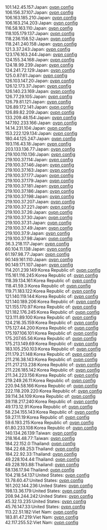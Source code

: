 101.142.45.157:Japan: [ovpn config](vpn/101_142_45_157.ovpn)  
106.156.37.107:Japan: [ovpn config](vpn/106_156_37_107.ovpn)  
106.163.185.210:Japan: [ovpn config](vpn/106_163_185_210.ovpn)  
106.163.214.203:Japan: [ovpn config](vpn/106_163_214_203.ovpn)  
116.58.163.110:Japan: [ovpn config](vpn/116_58_163_110.ovpn)  
118.105.179.137:Japan: [ovpn config](vpn/118_105_179_137.ovpn)  
118.236.158.52:Japan: [ovpn config](vpn/118_236_158_52.ovpn)  
118.241.240.158:Japan: [ovpn config](vpn/118_241_240_158.ovpn)  
121.3.37.243:Japan: [ovpn config](vpn/121_3_37_243.ovpn)  
123.176.163.244:Japan: [ovpn config](vpn/123_176_163_244.ovpn)  
124.155.34.168:Japan: [ovpn config](vpn/124_155_34_168.ovpn)  
124.18.99.239:Japan: [ovpn config](vpn/124_18_99_239.ovpn)  
124.241.72.129:Japan: [ovpn config](vpn/124_241_72_129.ovpn)  
125.0.87.61:Japan: [ovpn config](vpn/125_0_87_61.ovpn)  
126.103.147.20:Japan: [ovpn config](vpn/126_103_147_20.ovpn)  
126.12.173.37:Japan: [ovpn config](vpn/126_12_173_37.ovpn)  
126.140.23.169:Japan: [ovpn config](vpn/126_140_23_169.ovpn)  
126.77.29.105:Japan: [ovpn config](vpn/126_77_29_105.ovpn)  
126.79.81.121:Japan: [ovpn config](vpn/126_79_81_121.ovpn)  
126.89.172.141:Japan: [ovpn config](vpn/126_89_172_141.ovpn)  
126.89.82.209:Japan: [ovpn config](vpn/126_89_82_209.ovpn)  
133.209.48.154:Japan: [ovpn config](vpn/133_209_48_154.ovpn)  
147.192.233.166:Japan: [ovpn config](vpn/147_192_233_166.ovpn)  
14.14.231.104:Japan: [ovpn config](vpn/14_14_231_104.ovpn)  
153.222.129.134:Japan: [ovpn config](vpn/153_222_129_134.ovpn)  
180.44.125.247:Japan: [ovpn config](vpn/180_44_125_247.ovpn)  
193.116.43.18:Japan: [ovpn config](vpn/193_116_43_18.ovpn)  
203.133.136.77:Japan: [ovpn config](vpn/203_133_136_77.ovpn)  
219.100.110.136:Japan: [ovpn config](vpn/219_100_110_136.ovpn)  
219.100.37.114:Japan: [ovpn config](vpn/219_100_37_114.ovpn)  
219.100.37.146:Japan: [ovpn config](vpn/219_100_37_146.ovpn)  
219.100.37.163:Japan: [ovpn config](vpn/219_100_37_163.ovpn)  
219.100.37.177:Japan: [ovpn config](vpn/219_100_37_177.ovpn)  
219.100.37.179:Japan: [ovpn config](vpn/219_100_37_179.ovpn)  
219.100.37.181:Japan: [ovpn config](vpn/219_100_37_181.ovpn)  
219.100.37.186:Japan: [ovpn config](vpn/219_100_37_186.ovpn)  
219.100.37.198:Japan: [ovpn config](vpn/219_100_37_198.ovpn)  
219.100.37.207:Japan: [ovpn config](vpn/219_100_37_207.ovpn)  
219.100.37.221:Japan: [ovpn config](vpn/219_100_37_221.ovpn)  
219.100.37.26:Japan: [ovpn config](vpn/219_100_37_26.ovpn)  
219.100.37.30:Japan: [ovpn config](vpn/219_100_37_30.ovpn)  
219.100.37.31:Japan: [ovpn config](vpn/219_100_37_31.ovpn)  
219.100.37.49:Japan: [ovpn config](vpn/219_100_37_49.ovpn)  
219.100.37.9:Japan: [ovpn config](vpn/219_100_37_9.ovpn)  
219.100.37.98:Japan: [ovpn config](vpn/219_100_37_98.ovpn)  
36.3.218.117:Japan: [ovpn config](vpn/36_3_218_117.ovpn)  
60.104.11.138:Japan: [ovpn config](vpn/60_104_11_138.ovpn)  
61.197.98.77:Japan: [ovpn config](vpn/61_197_98_77.ovpn)  
90.149.161.110:Japan: [ovpn config](vpn/90_149_161_110.ovpn)  
90.149.171.107:Japan: [ovpn config](vpn/90_149_171_107.ovpn)  
114.201.239.149:Korea Republic of: [ovpn config](vpn/114_201_239_149.ovpn)  
115.161.116.245:Korea Republic of: [ovpn config](vpn/115_161_116_245.ovpn)  
118.39.134.161:Korea Republic of: [ovpn config](vpn/118_39_134_161.ovpn)  
118.41.59.3:Korea Republic of: [ovpn config](vpn/118_41_59_3.ovpn)  
119.71.183.122:Korea Republic of: [ovpn config](vpn/119_71_183_122.ovpn)  
121.140.119.144:Korea Republic of: [ovpn config](vpn/121_140_119_144.ovpn)  
121.140.189.206:Korea Republic of: [ovpn config](vpn/121_140_189_206.ovpn)  
121.155.170.97:Korea Republic of: [ovpn config](vpn/121_155_170_97.ovpn)  
121.182.176.245:Korea Republic of: [ovpn config](vpn/121_182_176_245.ovpn)  
123.111.89.100:Korea Republic of: [ovpn config](vpn/123_111_89_100.ovpn)  
124.216.35.159:Korea Republic of: [ovpn config](vpn/124_216_35_159.ovpn)  
175.127.44.200:Korea Republic of: [ovpn config](vpn/175_127_44_200.ovpn)  
175.197.106.101:Korea Republic of: [ovpn config](vpn/175_197_106_101.ovpn)  
175.207.65.56:Korea Republic of: [ovpn config](vpn/175_207_65_56.ovpn)  
175.213.149.69:Korea Republic of: [ovpn config](vpn/175_213_149_69.ovpn)  
183.105.250.103:Korea Republic of: [ovpn config](vpn/183_105_250_103.ovpn)  
211.179.21.148:Korea Republic of: [ovpn config](vpn/211_179_21_148.ovpn)  
211.216.38.143:Korea Republic of: [ovpn config](vpn/211_216_38_143.ovpn)  
211.217.213.238:Korea Republic of: [ovpn config](vpn/211_217_213_238.ovpn)  
211.226.185.142:Korea Republic of: [ovpn config](vpn/211_226_185_142.ovpn)  
211.34.223.156:Korea Republic of: [ovpn config](vpn/211_34_223_156.ovpn)  
219.249.26.11:Korea Republic of: [ovpn config](vpn/219_249_26_11.ovpn)  
220.94.58.166:Korea Republic of: [ovpn config](vpn/220_94_58_166.ovpn)  
222.118.209.220:Korea Republic of: [ovpn config](vpn/222_118_209_220.ovpn)  
39.114.34.109:Korea Republic of: [ovpn config](vpn/39_114_34_109.ovpn)  
39.118.217.240:Korea Republic of: [ovpn config](vpn/39_118_217_240.ovpn)  
49.173.12.91:Korea Republic of: [ovpn config](vpn/49_173_12_91.ovpn)  
58.234.155.143:Korea Republic of: [ovpn config](vpn/58_234_155_143.ovpn)  
59.27.11.19:Korea Republic of: [ovpn config](vpn/59_27_11_19.ovpn)  
59.6.193.215:Korea Republic of: [ovpn config](vpn/59_6_193_215.ovpn)  
61.80.233.108:Korea Republic of: [ovpn config](vpn/61_80_233_108.ovpn)  
140.134.26.139:Taiwan: [ovpn config](vpn/140_134_26_139.ovpn)  
218.164.48.77:Taiwan: [ovpn config](vpn/218_164_48_77.ovpn)  
184.22.152.0:Thailand: [ovpn config](vpn/184_22_152_0.ovpn)  
184.22.68.253:Thailand: [ovpn config](vpn/184_22_68_253.ovpn)  
184.22.92.33:Thailand: [ovpn config](vpn/184_22_92_33.ovpn)  
49.228.104.44:Thailand: [ovpn config](vpn/49_228_104_44.ovpn)  
49.228.193.88:Thailand: [ovpn config](vpn/49_228_193_88.ovpn)  
58.136.17.94:Thailand: [ovpn config](vpn/58_136_17_94.ovpn)  
104.218.54.137:United States: [ovpn config](vpn/104_218_54_137.ovpn)  
13.78.60.47:United States: [ovpn config](vpn/13_78_60_47.ovpn)  
161.202.144.236:United States: [ovpn config](vpn/161_202_144_236.ovpn)  
198.13.36.179:United States: [ovpn config](vpn/198_13_36_179.ovpn)  
208.94.244.242:United States: [ovpn config](vpn/208_94_244_242.ovpn)  
45.32.13.235:United States: [ovpn config](vpn/45_32_13_235.ovpn)  
45.76.147.33:United States: [ovpn config](vpn/45_76_147_33.ovpn)  
113.22.51.182:Viet Nam: [ovpn config](vpn/113_22_51_182.ovpn)  
183.81.47.219:Viet Nam: [ovpn config](vpn/183_81_47_219.ovpn)  
42.117.255.52:Viet Nam: [ovpn config](vpn/42_117_255_52.ovpn)  
